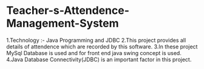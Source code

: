 # Teacher-s-Attendence-Management-System
1.Technology :- Java Programming and JDBC 
2.This project provides all details of attendence which are recorded by this software. 
3.In these project MySql Database is used and for front end java swing concept is used. 
4.Java Database Connectivity(JDBC) is an important factor in this project.
